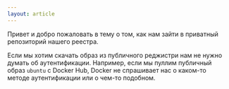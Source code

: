 ```yaml
---
layout: article
---
```

Привет и добро пожаловать в тему о том, как нам зайти в приватный репозиторий нашего реестра.

Если мы хотим скачать образ из публичного реджистри нам не нужно думать об аутентификации. Например, если мы пуллим публичный образ `ubuntu` с Docker Hub, Docker не спрашивает нас о каком-то методе аутентификации или о чем-то подобном.
